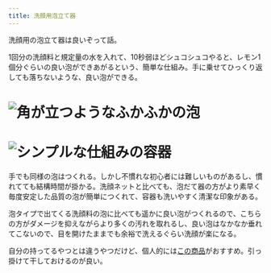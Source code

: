 ```yaml
---
title: 洗顔用泡立て器
---
```

洗顔用の泡立て器は良いぞって話。

1回分の洗顔料と規定量の水を入れて、10秒弱ほどシュコシュコやると、レモン1個分ぐらいの良い泡ができあがるという、簡単な仕組み。手に乗せてひっくり返しても落ちないような、良い泡ができる。

![](https://lh4.googleusercontent.com/G17uuDiTbgnTVYCIvSE21YZKNI6jAsIjeGK3uMMMy94udvWNRRN8xn26pqwdiWDh7t_h36jkrAyvjDsu7ZwMwkItDXIqhEHSTkwFQHlrOLMGcOjgCZVHgJl0cCyc9WsHfUH23pvF2WsZTo0gLNsI-5TD_2y-EzN6WfqvdKwagx5n7wf-iX7GKIx1 "角が立つようなふかふかの泡")
===============================================================================================================================================================================================================================================

![](https://lh6.googleusercontent.com/smkNUT0-Bl_nfi3vhnijYFP0hIW27UJIs_L6nB8gjAsFWVE1rjJwpeOtDTHVVdWNIX0pizNnZkOZK3quaRdIzvDOQTFdXxb4tugy6mw7i1d_382us6WKJNlwEX0uDEkTyzTfblXilikVCY0a8EZZuK5FwztY1sRR5QoFCVmfn0dq8g2w-4gWR0tD "シンプルな仕組みの容器")
=============================================================================================================================================================================================================================================

手でも同様の泡はつくれる。しかし不慣れな初心者には難しいものがあるし、慣れてても結構時間が掛かる。洗顔ネットと比べても、泡だて器の方がより素早く毎度安定した品質の泡が簡単につくれて、容器も洗いやすく清潔な印象がある。

泡タイプで出てくる洗顔料の泡に比べても遥かに良い泡がつくれるので、こちらの方がダメージを抑えながらより多くの汚れを取れるし、良い泡はなかなか垂れてこないので、目を開けたままでも余裕で洗えるぐらい洗顔が楽になる。

自分の持ってるやつとは違うやつだけど、個人的には[この商品](https://www.amazon.co.jp/dp/B09KMP9GDN)がおすすめ。引っ掛けて干しておけるのが良い。
